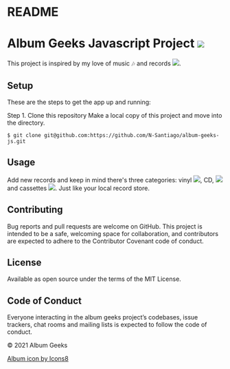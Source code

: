 # README

# Album Geeks Javascript Project <img src="https://img.icons8.com/external-those-icons-lineal-color-those-icons/24/000000/external-vinyl-music-audio-those-icons-lineal-color-those-icons.png"/>
This project is inspired by my love of music :notes: and records <img src="https://img.icons8.com/external-dreamstale-green-shadow-dreamstale/16/000000/external-vinyl-technology-dreamstale-green-shadow-dreamstale.png"/>. 

## Setup
These are the steps to get the app up and running:

Step 1. Clone this repository Make a local copy of this project and move into the directory.

```$ git clone git@github.com:https://github.com/N-Santiago/album-geeks-js.git``` 

## Usage
Add new records and keep in mind there's three categories: vinyl <img src="https://img.icons8.com/fluency-systems-filled/16/000000/music-record.png"/>, CD, <img src="https://img.icons8.com/ios-glyphs/16/000000/cd--v1.png"/> and cassettes <img src="https://img.icons8.com/external-those-icons-lineal-color-those-icons/16/000000/external-cassette-music-audio-those-icons-lineal-color-those-icons-1.png"/>. Just like your local record store.

## Contributing
Bug reports and pull requests are welcome on GitHub. This project is intended to be a safe, welcoming space for collaboration, and contributors are expected to adhere to the Contributor Covenant code of conduct.

## License
Available as open source under the terms of the MIT License.

## Code of Conduct
Everyone interacting in the album geeks project’s codebases, issue trackers, chat rooms and mailing lists is expected to follow the code of conduct.

© 2021 Album Geeks

<a href="https://icons8.com/icon/GObamiv1ZJcC/album">Album icon by Icons8</a>
